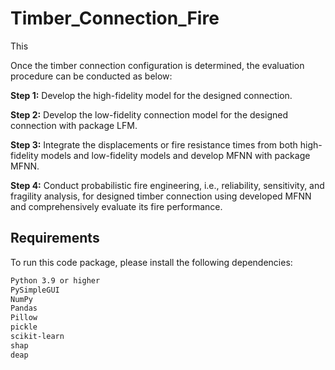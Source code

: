 # Timber_Connection_Fire
This 




Once the timber connection configuration is determined, the evaluation procedure can be conducted as below:

**Step 1:** Develop the high-fidelity model for the designed connection.

**Step 2:** Develop the low-fidelity connection model for the designed connection with package LFM.

**Step 3:** Integrate the displacements or fire resistance times from both high-fidelity models and low-fidelity models and develop MFNN with package MFNN.
 
**Step 4:** Conduct probabilistic fire engineering, i.e., reliability, sensitivity, and fragility analysis, for designed timber connection using developed MFNN and comprehensively evaluate its fire performance.


## Requirements

To run this code package, please install the following dependencies:

```bash
Python 3.9 or higher
PySimpleGUI
NumPy
Pandas
Pillow
pickle
scikit-learn
shap
deap
